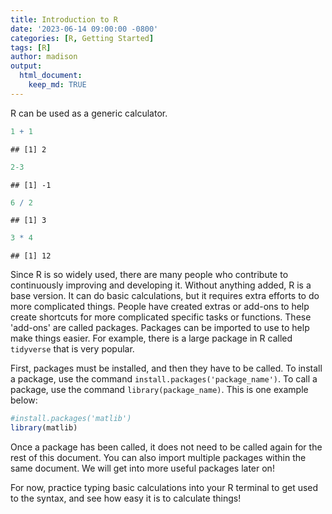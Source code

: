 ```yaml
---
title: Introduction to R
date: '2023-06-14 09:00:00 -0800'
categories: [R, Getting Started]
tags: [R]
author: madison
output:
  html_document:
    keep_md: TRUE
---
```




R can be used as a generic calculator.


```r
1 + 1
```

```
## [1] 2
```




```r
2-3
```

```
## [1] -1
```




```r
6 / 2
```

```
## [1] 3
```




```r
3 * 4
```

```
## [1] 12
```



Since R is so widely used, there are many people who contribute to continuously improving and developing it. Without anything added, R is a base version. It can do basic calculations, but it requires extra efforts to do more complicated things. People have created extras or add-ons to help create shortcuts for more complicated specific tasks or functions. These 'add-ons' are called packages. Packages can be imported to use to help make things easier. For example, there is a large package in R called `tidyverse` that is very popular. 

First, packages must be installed, and then they have to be called. To install a package, use the command `install.packages('package_name')`. To call a package, use the command `library(package_name)`. This is one example below:


```r
#install.packages('matlib')
library(matlib)
```

Once a package has been called, it does not need to be called again for the rest of this document. You can also import multiple packages within the same document. We will get into more useful packages later on!

For now, practice typing basic calculations into your R terminal to get used to the syntax, and see how easy it is to calculate things!
